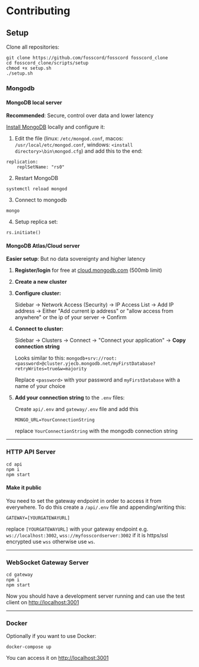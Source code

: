 # Contributing

## Setup

Clone all repositories:

```
git clone https://github.com/fosscord/fosscord fosscord_clone
cd fosscord_clone/scripts/setup
chmod +x setup.sh
./setup.sh
```

### Mongodb

#### MongoDB local server

**Recommended**: Secure, control over data and lower latency

[Install MongoDB](https://docs.mongodb.com/manual/installation/) locally and configure it:

1. Edit the file
(linux: `/etc/mongod.conf`, macos: ``/usr/local/etc/mongod.conf``, windows: ``<install directory>\bin\mongod.cfg``) and add this to the end:


```
replication:
	replSetName: "rs0"
```


2. Restart MongoDB


```
systemctl reload mongod
```


3. Connect to mongodb


```
mongo
```


4. Setup replica set:


```
rs.initiate()
```


#### MongoDB Atlas/Cloud server

**Easier setup**: But no data sovereignty and higher latency

1. **Register/login** for free at [cloud.mongodb.com](https://cloud.mongodb.com/) (500mb limit)

2. **Create a new cluster**

3. **Configure cluster:**

    Sidebar -> Network Access (Security) -> IP Access List -> Add IP address ->
    Either "Add current ip address" or "allow access from anywhere" or the ip of your server -> Confirm

4. **Connect to cluster:**

    Sidebar -> Clusters -> Connect -> "Connect your application" -> **Copy connection string**

    Looks similar to this: `mongodb+srv://root:<password>@cluster.yjecb.mongodb.net/myFirstDatabase?retryWrites=true&w=majority`

    Replace `<password>` with your password and `myFirstDatabase` with a name of your choice

5. **Add your connection string** to the `.env` files:

    Create `api/.env` and `gateway/.env` file and add this

    ```
    MONGO_URL=YourConnectionString
    ```

    replace `YourConnectionString` with the mongodb connection string

---

### HTTP API Server

```
cd api
npm i
npm start
```

#### Make it public
You need to set the gateway endpoint in order to access it from everywhere.
To do this create a ``/api/.env`` file and appending/writing this:
```
GATEWAY=[YOURGATEWAYURL]
```
replace ``[YOURGATEWAYURL]`` with your gateway endpoint e.g. ``ws://localhost:3002``, ``wss://myfosscordserver:3002``
if it is https/ssl encrypted use ``wss`` otherwise use ``ws``.

---

### WebSocket Gateway Server

```
cd gateway
npm i
npm start
```

Now you should have a development server running and can use the test client on [http://localhost:3001](http://localhost:3001)

---

### Docker

Optionally if you want to use Docker:

```
docker-compose up
```
You can access it on [http://localhost:3001](http://localhost:3001)

